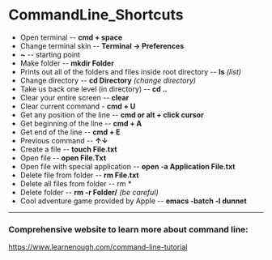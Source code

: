 # CommandLine_Shortcuts

* Open terminal -- **cmd + space**
* Change terminal skin -- **Terminal -> Preferences**
* **~** -- starting point
* Make folder -- **mkdir Folder**
* Prints out all of the folders and files inside root directory -- **ls** *(list)*
* Change directory -- **cd Directory** *(change directory)*
* Take us back one level (in directory) -- **cd ..**
* Clear your entire screen -- **clear**
* Clear current command - **cmd + U**
* Get any position of the line -- **cmd or alt + click cursor**
* Get beginning of the line -- **cmd + A**
* Get end of the line -- **cmd + E**
* Previous command --  **↑↓** 
* Create a file -- **touch File.txt**
* Open file -- **open File.Txt**
* Open file with special application -- **open -a Application File.txt**
* Delete file from folder -- **rm File.txt**
* Delete all files from folder -- rm *
* Delete folder -- **rm -r Folder/** *(be careful)*
* Cool adventure game provided by Apple -- **emacs -batch -l dunnet**

*** 

### Comprehensive website to learn more about command line:

https://www.learnenough.com/command-line-tutorial

